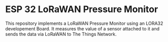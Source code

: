 # ESP 32 LoRaWAN Pressure Monitor 

This repository implements a LoRaWAN Pressure Monitor using an LORA32 developement Board. 
It measures the value of a sensor attached to it and sends the data via LoRaWAN to The Things Network.
